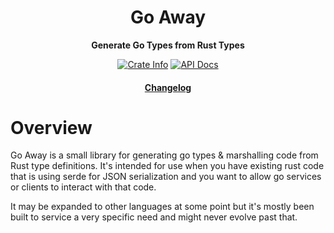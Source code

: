 <div align="center">
  <h1>Go Away</h1>

  <p>
    <strong>Generate Go Types from Rust Types</strong>
  </p>

  <p>
    <a href="https://crates.io/crates/go-away"><img alt="Crate Info" src="https://img.shields.io/crates/v/go-away.svg"/></a>
    <a href="https://docs.rs/go-away/"><img alt="API Docs" src="https://img.shields.io/badge/docs.rs-go-away-green"/></a>
  </p>

  <h4>
    <a href="https://github.com/obmarg/go-away/blob/master/CHANGELOG.md">Changelog</a>
  </h4>
</div>

# Overview

Go Away is a small library for generating go types & marshalling code from Rust
type definitions.  It's intended for use when you have existing rust code that
is using serde for JSON serialization and you want to allow go services or
clients to interact with that code.

It may be expanded to other languages at some point but it's mostly been built
to service a very specific need and might never evolve past that.
